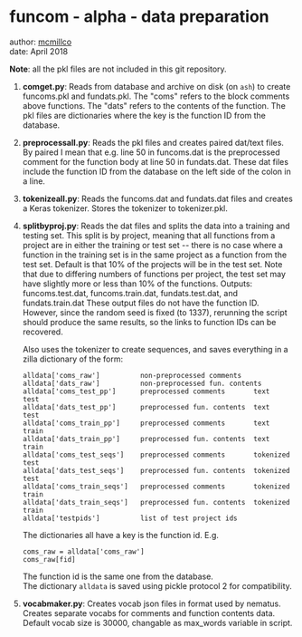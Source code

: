 # funcom - alpha - data preparation

author: [mcmillco](https://github.com/mcmillco) \
date: April 2018

**Note**: all the pkl files are not included in this git repository.

1) **comget.py**: Reads from database and archive on disk (on ```ash```) to create funcoms.pkl and
   fundats.pkl.  The "coms" refers to the block comments above functions.  The
   "dats" refers to the contents of the function.  The pkl files are
   dictionaries where the key is the function ID from the database.    

2) **preprocessall.py**: Reads the pkl files and creates paired dat/text files.  By
   paired I mean that e.g. line 50 in funcoms.dat is the preprocessed comment
   for the function body at line 50 in fundats.dat.  These dat files include
   the function ID from the database on the left side of the colon in a line.

3) **tokenizeall.py**: Reads the funcoms.dat and fundats.dat files and creates a
   Keras tokenizer.  Stores the tokenizer to tokenizer.pkl.

4) **splitbyproj.py**: Reads the dat files and splits the data into a training and
   testing set.  This split is by project, meaning that all functions from a
   project are in either the training or test set -- there is no case where a
   function in the training set is in the same project as a function from the
   test set.  Default is that 10% of the projects will be in the test set.
   Note that due to differing numbers of functions per project, the test set
   may have slightly more or less than 10% of the functions.  Outputs:
   funcoms.test.dat, funcoms.train.dat, fundats.test.dat, and fundats.train.dat
   These output files do not have the function ID.  However, since the random
   seed is fixed (to 1337), rerunning the script should produce the same
   results, so the links to function IDs can be recovered.

   Also uses the tokenizer to create sequences, and saves everything in a zilla
   dictionary of the form:
   ```
   alldata['coms_raw']          non-preprocessed comments
   alldata['dats_raw']          non-preprocessed fun. contents
   alldata['coms_test_pp']      preprocessed comments       text        test
   alldata['dats_test_pp']      preprocessed fun. contents  text        test
   alldata['coms_train_pp']     preprocessed comments       text        train
   alldata['dats_train_pp']     preprocessed fun. contents  text        train
   alldata['coms_test_seqs']    preprocessed comments       tokenized   test
   alldata['dats_test_seqs']    preprocessed fun. contents  tokenized   test
   alldata['coms_train_seqs']   preprocessed comments       tokenized   train
   alldata['dats_train_seqs']   preprocessed fun. contents  tokenized   train
   alldata['testpids']          list of test project ids
    ```
   The dictionaries all have a key is the function id.  E.g.
    ```
   coms_raw = alldata['coms_raw']
   coms_raw[fid]
    ```

   The function id is the same one from the database.\
   The dictionary ```alldata``` is saved using pickle protocol 2 for compatibility.

5) **vocabmaker.py**: Creates vocab json files in format used by nematus.  Creates
   separate vocabs for comments and function contents data.  Default vocab
   size is 30000, changable as max_words variable in script.